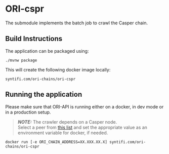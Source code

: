 # ORI-cspr
The submodule implements the batch job to crawl the Casper chain. 

## Build Instructions 

The application can be packaged using:
```shell script
./mvnw package
```

This will create the following docker image locally:
```
syntifi.com/ori-chains/ori-cspr
``` 

## Running the application

Please make sure that ORI-API is running either on a docker, in dev mode or in a production setup.

> **_NOTE:_** The crawler depends on a Casper node.  
> Select a peer from [this list](https://cspr.live/tools/peers) and set the appropriate value as an environment variable for docker, if needed.

```shell script
docker run [-e ORI_CHAIN_ADDRESS=XX.XXX.XX.X] syntifi.com/ori-chains/ori-cspr
```